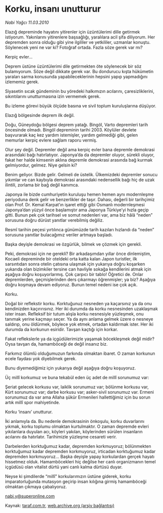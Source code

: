 # Korku, insanı unutturur

*Nabi Yağcı 11.03.2010*

<div class="yazi"><p>Elazığ depreminde hayatını yitirenler için üzüntülerimi dille getirmek istiyorum. Yakınlarını yitirenlere başsağlığı, yaralılara acil şifa diliyorum. Her depremden sonra olduğu gibi yine ilgililer ve yetkililer, uzmanlar konuştu. Söylenecek yeni ne var ki? Fotoğraf ortada. Fazla söze gerek var mı?</p>
<p>Kerpiç evler...</p>
<p>Deprem üstüne üzüntülerimi dile getirmekten öte söylenecek bir söz bulamıyorum. Söze değil dikkate gerek var. Bu dondurucu kışta hükümetin yaraları sarma konusunda yapabileceklerinin hepsini yapıp yapmadığını izlememiz gerek.</p>
<p>Siyasetin sıcak gündeminin bu yöredeki halkımızın acılarını, çaresizliklerini, sıkıntılarını unutturmasına izin vermemek gerek.</p>
<p>Bu izleme görevi büyük ölçüde basına ve sivil toplum kuruluşlarına düşüyor.</p>
<p>Elazığ bölgesinde deprem ilk değil.</p>
<p>Doğu, Güneydoğu bölgesi deprem yatağı. Bingöl, Varto depremleri tarih öncesinde olmadı. Bingöl depreminin tarihi 2003. Köylüler devlete başvurarak kaç kez yardım istemişler, yardım gelmediği gibi, gelen memurlar kerpiç evlere sağlam raporu vermiş.</p>
<p>Olur şey değil. Depremler değil ama kerpiç evler bana depremle demokrasi arasındaki bağı hatırlatıyor. Japonya’da da depremler oluyor, sürekli oluyor, fakat her halde kimsenin aklına depremle demokrasi arasında bağ kurmak gelmiyordur, gelmez. Niye gelsin ki?</p>
<p>Benim geliyor. Bizde gelir. Gelmeli de üstelik. Ülkemizdeki depremler sonucu yıkımlar ve can kaybıyla demokrasi arasındaki nedensellik bağı hiç de uzak ilintili, zorlama bir bağ değil kanımca.</p>
<p>Japonya ile bizde cumhuriyetin kuruluşu hemen hemen aynı modernleşme periyoduna denk gelir ve benzerlikler de taşır. Dahası, değerli bir tarihçimiz olan Prof. Dr. Kemal Karpat’ın işaret ettiği gibi Osmanlı modernleşmesi Japonya’dan yüzyıl önce başlamıştır ama Japonya Türkiye’yi hızla geçip gitti. Bunun pek çok tarihsel ve somut nedenleri var, ama biz hâlâ “neden” sorusuna doğru dürüst yanıtlar verebilmiş değiliz.</p>
<p>Resmî tarihin peçesi yırtılınca günümüzde tarih kazıları hızlandı da “neden” sorusuna yanıtlar bulacağımız veriler artmaya başladı.</p>
<p>Başka deyişle demokrasi ve özgürlük, bilmek ve çözmek için gerekli.</p>
<p>Peki, demokrasi için ne gerekli? Bir arkadaşımdan yıllar önce dinlemiştim, Kocaeli depreminde bir oteldeki orta katta kalan Japon turistler, ilk sarsıntıdan sonra otelin çatısına ulaşmak için yukarıya doğru koşarken yukarıda olan bizimkiler tersine can havliyle sokağa kendilerini atmak için aşağıya doğru koşuyorlarmış. Çok çarpıcı bir tablo! Öğretici de. Onlar depremlerden, geçmişlerinden ders çıkarmayı öğrenmişler; ya biz? Aşağıya doğru koşmaya devam ediyoruz. Bunun temel nedeni ise çok açık.</p>
<p>Korku.</p>
<p>Doğal bir reflekstir korku. Korktuğunuz nesneden ya kaçarsınız ya da onu kendinizden kaçırırısınız. Her iki durumda da korku nesnesinden uzaklaşmak ister insan. Refleksif bir tutum alışla korku nesnesiyle yüzleşmek, onu tanımak yerine kaçmayı seçer. Ya da aynı anlama gelmek üzere o nesneye saldırıp, onu öldürmek, böylece yok etmek, ortadan kaldırmak ister. Her iki durumda da korkunun esiridir. Tavşan kaçtığı için korkar.</p>
<p>Fakat reflekslerle ya da içgüdülerimizle yaşamak böcekleşmek değil midir? Oysa tavşan da, hamamböceği de değil insanız biz.</p>
<p>Farkımız ölümlü olduğumuzun farkında olmaktan ibaret. O zaman korkunun ecele faydası yok diyebilmek gerek.</p>
<p>Bunu diyemediğimiz için yukarıya değil aşağıya doğru koşuyoruz.</p>
<p>Üç millî korkumuz ve buna tekabül eden üç adet de millî sorunumuz var:</p>
<p>Şeriat gelecek korkusu var, laiklik sorunumuz var; bölünme korkusu var, Kürt sorunumuz var; darbe korkusu var; asker-sivil sorunumuz var. Ermeni sorunumuz da var ama Allaha şükür Ermenileri hallettiğimiz için bu sorun artık millî spor mahiyetinde.</p>
<p>Korku ‘insanı’ unutturur.</p>
<p>İki anlamıyla da. Bu nedenle demokrasinin önkoşulu, korku duvarlarını yıkmak, korku toplumu olmaktan kurtulmaktır. O zaman depremde evleri yıkılanlara duyulan acı, köyleri yakılan, köylerinden sürülen insanların acılarını da hatırlatır. Tarihimizle yüzleşme cesareti verir.</p>
<p>Darbelerden korktuğumuz kadar, depremden korkmuyoruz; bölünmekten korktuğumuz kadar depremden korkmuyoruz, irticadan korktuğumuz kadar depremden korkmuyoruz... Başka deyişle yapay korkulardan gerçek hayatı hissetmez olduk. Hamamböcekleri hiç değilse her canlı organizmanın temel içgüdüsü olan vitalist dürtü yani canlı kalma dürtüsü duyar.</p>
<p>Neyse ki şimdilerde “millî” korkularımızın üstüne giderek, korku imparatorluğunda mutasyon geçirip insan kılığına girmiş hamamböceği olmaktan çıkmaya çabalıyoruz.</p>
<p><a href="mailto:nabi.y@superonline.com">nabi.y@superonline.com</a></p>
</div>

Kaynak: [taraf.com.tr](http://www.taraf.com.tr:80/makale/10389.htm), [web.archive.org (arşiv bağlantısı)](http://web.archive.org/web/20100314152340/http://www.taraf.com.tr:80/makale/10389.htm)
